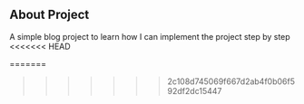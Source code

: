 

## About Project

A simple blog project to learn how I can implement the project step by step
<<<<<<< HEAD
 
=======
>>>>>>> 2c108d745069f667d2ab4f0b06f592df2dc15447
